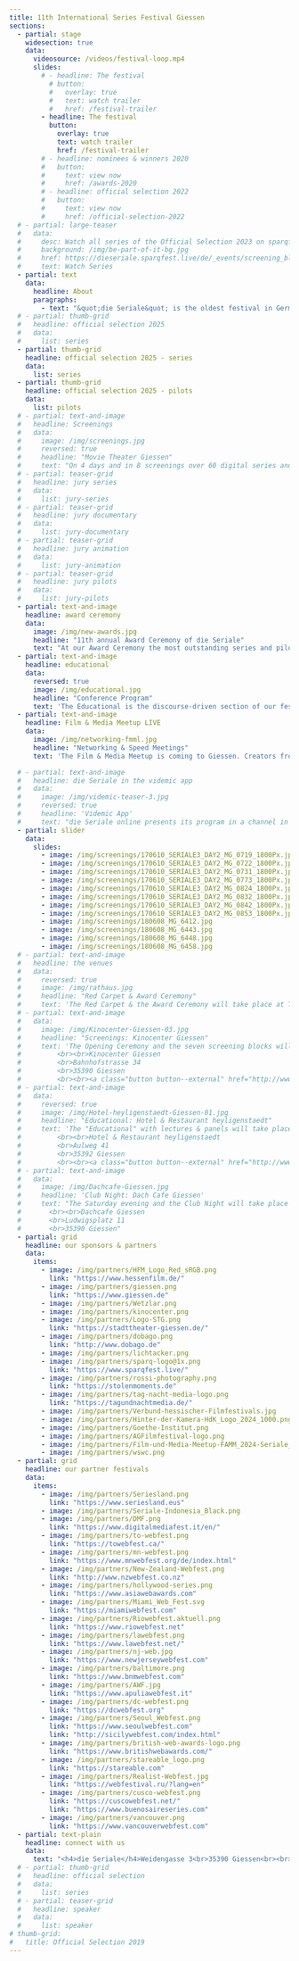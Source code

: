 ```yaml
---
title: 11th International Series Festival Giessen 
sections:
  - partial: stage
    widesection: true
    data:
      videosource: /videos/festival-loop.mp4
      slides:
        # - headline: The festival
          # button:
          #   overlay: true
          #   text: watch trailer
          #   href: /festival-trailer
        - headline: The festival
          button:
            overlay: true
            text: watch trailer
            href: /festival-trailer
        # - headline: nominees & winners 2020
        #   button:
        #     text: view now
        #     href: /awards-2020
        # - headline: official selection 2022
        #   button:
        #     text: view now
        #     href: /official-selection-2022
  # - partial: large-teaser
  #   data:
  #     desc: Watch all series of the Official Selection 2023 on sparqfest. Available from June 29th to July 4th, 2023.
  #     background: /img/be-part-of-it-bg.jpg
  #     href: https://dieseriale.sparqfest.live/de/_events/screening_block/2023.00/die-seriale-2023.html
  #     text: Watch Series
  - partial: text
    data:
      headline: About
      paragraphs:
        - text: "&quot;die Seriale&quot; is the oldest festival in Germany for independent and digital series. The festival is dedicated to audience, creators, students and all series fans. The Official Selection with around 50 series and pilots from 21 countries is presented in the movie theater and open air. The supporting program offers a conference with lectures, keynotes and panel discussions."
  # - partial: thumb-grid
  #   headline: official selection 2025
  #   data:
  #     list: series
  - partial: thumb-grid
    headline: official selection 2025 - series
    data:
      list: series
  - partial: thumb-grid
    headline: official selection 2025 - pilots
    data:
      list: pilots
  # - partial: text-and-image
  #   headline: Screenings
  #   data:
  #     image: /img/screenings.jpg
  #     reversed: true
  #     headline: "Movie Theater Giessen"
  #     text: "On 4 days and in 8 screenings over 60 digital series and pilot episodes will be screened. We'll start with an open-air screening in Wetzlar with focus on Hessian series, all other 7 screenings will take place in Kinocenter Giessen. Series from 18 countries offer a versatile program. Numerous series creators will be present and give insights into the production of their series."
  # - partial: teaser-grid
  #   headline: jury series
  #   data:
  #     list: jury-series
  # - partial: teaser-grid
  #   headline: jury documentary
  #   data:
  #     list: jury-documentary
  # - partial: teaser-grid
  #   headline: jury animation
  #   data:
  #     list: jury-animation
  # - partial: teaser-grid
  #   headline: jury pilots
  #   data:
  #     list: jury-pilots
  - partial: text-and-image
    headline: award ceremony
    data:
      image: /img/new-awards.jpg
      headline: "11th annual Award Ceremony of die Seriale"
      text: "At our Award Ceremony the most outstanding series and pilots will be honored. A total of 17 winners, selected by an international jury of experts, will take home the Seriale award. The evening will be moderated by Daria Solovieva, Robert Schäfer and Amarú Frida. This year's Award Ceremony will once again be accentuated with music by the pianist Lada Nevmyatullina."
  - partial: text-and-image
    headline: educational
    data:
      reversed: true
      image: /img/educational.jpg
      headline: "Conference Program"
      text: 'The Educational is the discourse-driven section of our festival. It brings together media theorists and creators for in-depth conversations about the cultural and aesthetic dimensions of serial storytelling. Through curated panels, keynotes and a live podcast, the Educational examines how series are made, how they are seen, and how they shape our understanding of the world. The Educational is a cooperation with the "Hessen Film & Media Academy", the network of 13 Hessian universities. <img src="/img/partners/hFMA.png" class="partner-logo">'
  - partial: text-and-image
    headline: Film & Media Meetup LIVE
    data:
      image: /img/networking-fmml.jpg
      headline: "Networking & Speed Meetings"
      text: 'The Film & Media Meetup is coming to Giessen. Creators from Hesse and all over the world have the opportunity to discuss projects, make contacts or simply find out about current developments in a relaxed atmosphere over a drink. The Meetup offers everything you need to get started in the film and media industry or for your upcoming projects. There is also the opportunity to take part in a speed meeting.<br/><br/>The Film & Media Meetup takes place regularly. It is a cooperation project of Filmhaus Frankfurt, Film- und Kinobüro Hessen, Hessen Film and Media Academy (hFMA) and Junge Generation Hessischer Film. The Film & Media Meetup takes place with the kind support and sponsorship of Hessen Film & Medien GmbH. Cooperation partners are Kuratorium junger deutscher Film, MBF - The Rental und ZAV Künstlervermittlung. <img src="/img/" />'

  # - partial: text-and-image
  #   headline: die Seriale in the videmic app
  #   data:
  #     image: /img/videmic-teaser-3.jpg
  #     reversed: true
  #     headline: 'Videmic App'
  #     text: "die Seriale online presents its program in a channel in the videmic app. The channel offers information about die Seriale, Seriale Pro and Seriale Edu. You can download trailers of digital series and watch them everywhere. A favorites list allows you to plan your visit of the online festival.<br><br>From June 3 to 8, 2020, you can watch episodes of the selected digital series of die Seriale and live recordings of the keynotes, the panels of Seriale Educational, the red carpet event and the award ceremony in the videmic app for free. <br><br><a target=\"_blank\" class=\"button button--external\" href=\"https://videmic.de/app\">Get the Videmic App</a>"
  - partial: slider
    data:
      slides:
        - image: /img/screenings/170610_SERIALE3_DAY2_MG_0719_1800Px.jpg
        - image: /img/screenings/170610_SERIALE3_DAY2_MG_0722_1800Px.jpg
        - image: /img/screenings/170610_SERIALE3_DAY2_MG_0731_1800Px.jpg
        - image: /img/screenings/170610_SERIALE3_DAY2_MG_0773_1800Px.jpg
        - image: /img/screenings/170610_SERIALE3_DAY2_MG_0824_1800Px.jpg
        - image: /img/screenings/170610_SERIALE3_DAY2_MG_0832_1800Px.jpg
        - image: /img/screenings/170610_SERIALE3_DAY2_MG_0842_1800Px.jpg
        - image: /img/screenings/170610_SERIALE3_DAY2_MG_0853_1800Px.jpg
        - image: /img/screenings/180608_MG_6412.jpg
        - image: /img/screenings/180608_MG_6443.jpg
        - image: /img/screenings/180608_MG_6448.jpg
        - image: /img/screenings/180608_MG_6458.jpg
  # - partial: text-and-image
  #   headline: the venues
  #   data:
  #     reversed: true
  #     image: /img/rathaus.jpg
  #     headline: "Red Carpet & Award Ceremony"
  #     text: 'The Red Carpet & the Award Ceremony will take place at Townhall Giessen on Sunday.<br><br> Rathaus Giessen / Townhall Giessen<br> Berliner Platz 1<br> 35390 Giessen'
  # - partial: text-and-image
  #   data:
  #     image: /img/Kinocenter-Giessen-03.jpg
  #     headline: "Screenings: Kinocenter Giessen"
  #     text: 'The Opening Ceremony and the seven screening blocks will take place in the centrally located movie theater Kinocenter Giessen.
  #         <br><br>Kinocenter Giessen
  #         <br>Bahnhofstrasse 34
  #         <br>35390 Giessen
  #         <br><br><a class="button button--external" href="http://www.kinopolis.de/gi" target="_blank">www.kinopolis.de/gi</a>'
  # - partial: text-and-image
  #   data:
  #     reversed: true
  #     image: /img/Hotel-heyligenstaedt-Giessen-01.jpg
  #     headline: "Educational: Hotel & Restaurant heyligenstaedt"
  #     text: 'The "Educational" with lectures & panels will take place here. The events are free and open for everyone. 
  #         <br><br>Hotel & Restaurant heyligenstaedt
  #         <br>Aulweg 41
  #         <br>35392 Giessen
  #         <br><br><a class="button button--external" href="http://www.restaurant-heyligenstaedt.de" target="_blank">www.restaurant-heyligenstaedt.de</a>'
  # - partial: text-and-image
  #   data:
  #     image: /img/Dachcafe-Giessen.jpg
  #     headline: 'Club Night: Dach Cafe Giessen'
  #     text: "The Saturday evening and the Club Night will take place at the Dach Cafe, above the roofs of Giessen.
  #       <br><br>Dachcafe Giessen
  #       <br>Ludwigsplatz 11
  #       <br>35390 Giessen"
  - partial: grid
    headline: our sponsors & partners
    data:
      items:
        - image: /img/partners/HFM_Logo_Red_sRGB.png
          link: "https://www.hessenfilm.de/"
        - image: /img/partners/giessen.png
          link: "https://www.giessen.de"
        - image: /img/partners/Wetzlar.png
        - image: /img/partners/kinocenter.png
        - image: /img/partners/Logo-STG.png
          link: "https://stadttheater-giessen.de/"
        - image: /img/partners/dobago.png
          link: "http://www.dobago.de"
        - image: /img/partners/lichtacker.png
        - image: /img/partners/sparq-logo@1x.png
          link: "https://www.sparqfest.live/"
        - image: /img/partners/rossi-photography.png
          link: "https://stolenmoments.de"
        - image: /img/partners/tag-nacht-media-logo.png
          link: "https://tagundnachtmedia.de/"
        - image: /img/partners/Verbund-hessischer-Filmfestivals.jpg
        - image: /img/partners/Hinter-der-Kamera-HdK_Logo_2024_1000.png 
        - image: /img/partners/Goethe-Institut.png
        - image: /img/partners/AGFilmfestival-logo.png
        - image: /img/partners/Film-und-Media-Meetup-FAMM_2024-Seriale_IG.png
        - image: /img/partners/wswc.png
  - partial: grid
    headline: our partner festivals
    data:
      items:
        - image: /img/partners/Seriesland.png
          link: "https://www.seriesland.eus"
        - image: /img/partners/Seriale-Indonesia_Black.png
        - image: /img/partners/DMF.png
          link: "https://www.digitalmediafest.it/en/"
        - image: /img/partners/to-webfest.png
          link: "https://towebfest.ca/"
        - image: /img/partners/mn-webfest.png
          link: "https://www.mnwebfest.org/de/index.html"
        - image: /img/partners/New-Zealand-Webfest.png
          link: "http://www.nzwebfest.co.nz"
        - image: /img/partners/hollywood-series.png
          link: "https://www.asiawebawards.com"
        - image: /img/partners/Miami_Web_Fest.svg
          link: "https://miamiwebfest.com"
        - image: /img/partners/Riowebfest.aktuell.png
          link: "https://www.riowebfest.net"
        - image: /img/partners/lawebfest.png
          link: "https://www.lawebfest.net/"
        - image: /img/partners/nj-web.jpg
          link: "https://www.newjerseywebfest.com"
        - image: /img/partners/baltimore.png
          link: "https://www.bnmwebfest.com"
        - image: /img/partners/AWF.jpg
          link: "https://www.apuliawebfest.it"
        - image: /img/partners/dc-webfest.png
          link: "https://dcwebfest.org"
        - image: /img/partners/Seoul_Webfest.png
          link: "https://www.seoulwebfest.com"
          link: "http://sicilywebfest.com/index.html"
        - image: /img/partners/british-web-awards-logo.png
          link: "https://www.britishwebawards.com/"
        - image: /img/partners/stareable_logo.png
          link: "https://stareable.com"
        - image: /img/partners/Realist-Webfest.jpg
          link: "https://webfestival.ru/?lang=en"
        - image: /img/partners/cusco-webfest.png
          link: "https://cuscowebfest.net/"
          link: "https://www.buenosaireseries.com"
        - image: /img/partners/vancouver.png
          link: "https://www.vancouverwebfest.com"
  - partial: text-plain
    headline: connect with us
    data:
      text: "<h4>die Seriale</h4>Weidengasse 3<br>35390 Giessen<br><br>phone:   +49 641 97286 505<br>e-mail:    info@die-seriale.de"
  # - partial: thumb-grid
  #   headline: official selection
  #   data:
  #     list: series
  # - partial: teaser-grid
  #   headline: speaker
  #   data:
  #     list: speaker
# thumb-grid:
#   title: Official Selection 2019
---
```

